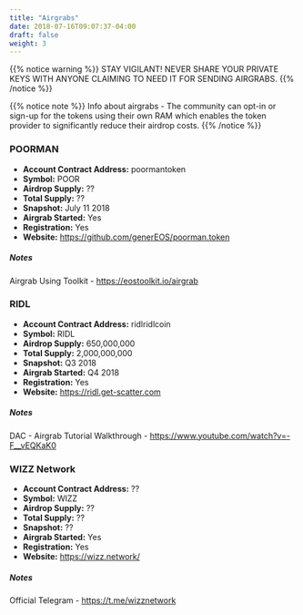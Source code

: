 ```yaml
---
title: "Airgrabs"
date: 2018-07-16T09:07:37-04:00
draft: false
weight: 3
---
```


{{% notice warning %}}
STAY VIGILANT! NEVER SHARE YOUR PRIVATE KEYS WITH ANYONE CLAIMING TO NEED IT FOR SENDING AIRGRABS. 
{{% /notice %}}

{{% notice note %}}
Info about airgrabs - 
The community can opt-in or sign-up for the tokens using their own RAM which enables the token provider to significantly reduce their airdrop costs. 
{{% /notice %}}

### POORMAN 

 * __Account Contract Address:__ poormantoken
 * __Symbol:__ POOR
 * __Airdrop Supply:__ ??
 * __Total Supply:__ ??
 * __Snapshot:__ July 11 2018
 * __Airgrab Started:__ Yes
 * __Registration:__ Yes
 * __Website:__ https://github.com/generEOS/poorman.token
 
##### Notes
Airgrab Using Toolkit - https://eostoolkit.io/airgrab


### RIDL

 * __Account Contract Address:__ ridlridlcoin
 * __Symbol:__ RIDL
 * __Airdrop Supply:__ 650,000,000
 * __Total Supply:__ 2,000,000,000
 * __Snapshot:__ Q3 2018
 * __Airgrab Started:__ Q4 2018
 * __Registration:__ Yes
 * __Website:__ https://ridl.get-scatter.com
 
##### Notes
DAC - 
Airgrab Tutorial Walkthrough - https://www.youtube.com/watch?v=-F__vEQKaK0

### WIZZ Network

 * __Account Contract Address:__ ??
 * __Symbol:__ WIZZ
 * __Airdrop Supply:__ ??
 * __Total Supply:__ ??
 * __Snapshot:__ ??
 * __Airgrab Started:__ Yes
 * __Registration:__ Yes
 * __Website:__ https://wizz.network/
 
##### Notes
Official Telegram - https://t.me/wizznetwork


 
